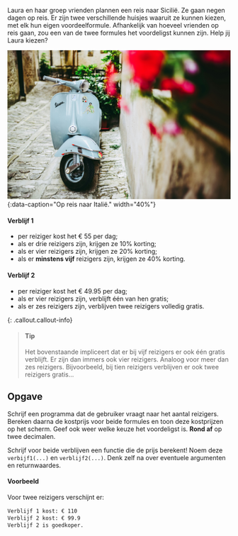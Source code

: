 Laura en haar groep vrienden plannen een reis naar Sicilië. Ze gaan negen dagen op reis. Er zijn twee verschillende huisjes waaruit ze kunnen kiezen, met elk hun eigen voordeelformule. Afhankelijk van hoeveel vrienden op reis gaan, zou een van de twee formules het voordeligst kunnen zijn. Help jij Laura kiezen? 

![Op reis naar Italië.](media/davide-ragusa.jpg "Foto door Davide Ragusa op Unsplash."){:data-caption="Op reis naar Italië." width="40%"}

#### Verblijf 1
- per reiziger kost het € 55 per dag; 
- als er drie reizigers zijn, krijgen ze 10% korting; 
- als er vier reizigers zijn, krijgen ze 20% korting;
- als er **minstens vijf** reizigers zijn, krijgen ze 40% korting.

#### Verblijf 2
- per reiziger kost het € 49.95 per dag; 
- als er vier reizigers zijn, verblijft één van hen gratis;
- als er zes reizigers zijn, verblijven twee reizigers volledig gratis. 

{: .callout.callout-info}
> #### Tip
> Het bovenstaande impliceert dat er bij vijf reizigers er ook één gratis verblijft. Er zijn dan immers ook vier reizigers. 
> Analoog voor meer dan zes reizigers. Bijvoorbeeld, bij tien reizigers verblijven er ook twee reizigers gratis...


## Opgave
Schrijf een programma dat de gebruiker vraagt naar het aantal reizigers. Bereken daarna de kostprijs voor beide formules en toon deze kostprijzen op het scherm. Geef ook weer welke keuze het voordeligst is. **Rond af** op twee decimalen.

Schrijf voor beide verblijven een functie die de prijs berekent! Noem deze `verbijf1(...)` en `verblijf2(...)`. Denk zelf na over eventuele argumenten en returnwaardes.

#### Voorbeeld
Voor twee reizigers verschijnt er:

```
Verblijf 1 kost: € 110
Verblijf 2 kost: € 99.9
Verblijf 2 is goedkoper.
```